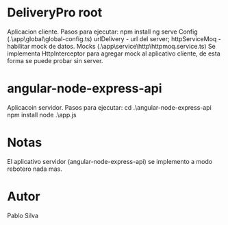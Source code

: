 # DeliveryPro root
Aplicacion cliente.
Pasos para ejecutar:
    npm install
    ng serve
Config (.\app\global\global-config.ts)
    urlDelivery - url del server;
    httpServiceMoq - habilitar mock de datos.
Mocks (.\app\service\http\httpmoq.service.ts)
    Se implementa HttpInterceptor para agregar mock al aplicativo cliente, de esta forma se puede probar sin server.

# angular-node-express-api
Aplicacoin servidor.
Pasos para ejecutar:
    cd  .\angular-node-express-api\
    npm install
    node .\app.js


# Notas
El aplicativo servidor (angular-node-express-api) se implemento a modo rebotero nada mas.

# Autor
Pablo Silva


